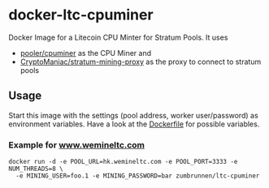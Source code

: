 # docker-ltc-cpuminer

Docker Image for a Litecoin CPU Minter for Stratum Pools. It uses
* [pooler/cpuminer](https://github.com/pooler/cpuminer) as the CPU Miner and
* [CryptoManiac/stratum-mining-proxy](https://github.com/CryptoManiac/stratum-mining-proxy) as the proxy to connect to stratum pools

## Usage

Start this image with the settings (pool address, worker user/password) as environment variables. Have a look at the [Dockerfile](../master/Dockerfile) for possible variables.

### Example for www.wemineltc.com

```shell
docker run -d -e POOL_URL=hk.wemineltc.com -e POOL_PORT=3333 -e NUM_THREADS=8 \
  -e MINING_USER=foo.1 -e MINING_PASSWORD=bar zumbrunnen/ltc-cpuminer
```
